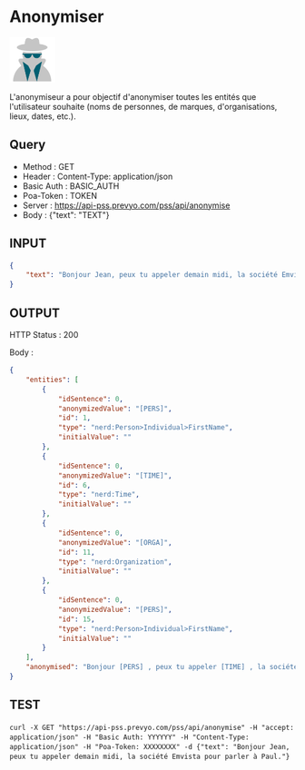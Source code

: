 Anonymiser
==

<img src="images/ic_pss_anonymisation.png" alt="drawing" width="80"/>

L'anonymiseur a pour objectif d'anonymiser toutes les entités que l'utilisateur souhaite (noms de personnes, de marques, d'organisations, lieux, dates, etc.).

Query
--
* Method : GET
* Header : Content-Type: application/json
* Basic Auth : BASIC_AUTH
* Poa-Token : TOKEN
* Server : https://api-pss.prevyo.com/pss/api/anonymise
* Body : {"text": "TEXT"}

INPUT
--

```JSON
{
    "text": "Bonjour Jean, peux tu appeler demain midi, la société Emvista pour parler à Paul ?"
}
```

OUTPUT
--
HTTP Status : 200

Body :

```JSON
{
    "entities": [
        {
            "idSentence": 0,
            "anonymizedValue": "[PERS]",
            "id": 1,
            "type": "nerd:Person>Individual>FirstName",
            "initialValue": ""
        },
        {
            "idSentence": 0,
            "anonymizedValue": "[TIME]",
            "id": 6,
            "type": "nerd:Time",
            "initialValue": ""
        },
        {
            "idSentence": 0,
            "anonymizedValue": "[ORGA]",
            "id": 11,
            "type": "nerd:Organization",
            "initialValue": ""
        },
        {
            "idSentence": 0,
            "anonymizedValue": "[PERS]",
            "id": 15,
            "type": "nerd:Person>Individual>FirstName",
            "initialValue": ""
        }
    ],
    "anonymised": "Bonjour [PERS] , peux tu appeler [TIME] , la société [ORGA] pour parler à [PERS] ?"
}
```

TEST
--

`curl -X GET "https://api-pss.prevyo.com/pss/api/anonymise" -H "accept: application/json" -H "Basic Auth: YYYYYY" -H "Content-Type: application/json" -H "Poa-Token: XXXXXXXX" -d {"text": "Bonjour Jean, peux tu appeler demain midi, la société Emvista pour parler à Paul."}` 
